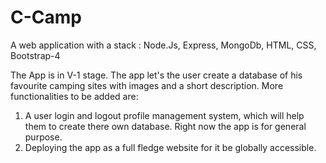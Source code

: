 # C-Camp
A web application with a stack : Node.Js, Express, MongoDb, HTML, CSS, Bootstrap-4

The App is in V-1 stage. The app let's the user create a database of his favourite camping sites with images and a short description.
More functionalities to be added are:
1) A user login and logout profile management system, which will help them to create there own database. Right now the app is for general purpose.
2) Deploying the app as a full fledge website for it be globally accessible.
